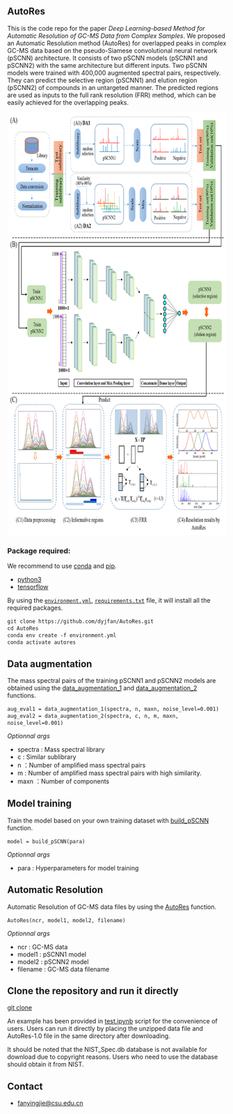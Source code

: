 ## AutoRes

This is the code repo for the paper *Deep Learning-based Method for Automatic Resolution of GC-MS Data from Complex Samples*. We proposed an Automatic Resolution method (AutoRes) for overlapped peaks in complex GC-MS data based on the pseudo-Siamese convolutional neural network (pSCNN) architecture. It consists of two pSCNN models (pSCNN1 and pSCNN2) with the same architecture but different inputs. Two pSCNN models were trained with 400,000 augmented spectral pairs, respectively. They can predict the selective region (pSCNN1) and elution region (pSCNN2) of compounds in an untargeted manner. The predicted regions are used as inputs to the full rank resolution (FRR) method, which can be easily achieved for the overlapping peaks.

<div align="center">
<img src="https://github.com/dyjfan/AutoRes/blob/main/workflow.png" width=809 height=970 />
</div>






### Package required:
We recommend to use [conda](https://conda.io/docs/user-guide/install/download.html) and [pip](https://pypi.org/project/pip/).
- [python3](https://www.python.org/)
- [tensorflow](https://www.tensorflow.org) 

By using the [`environment.yml`](https://github.com/dyjfan/AutoRes/blob/main/environment.yml), [`requirements.txt`](https://github.com/dyjfan/AutoRes/blob/main/requirements.txt) file, it will install all the required packages.
    
    git clone https://github.com/dyjfan/AutoRes.git
    cd AutoRes
    conda env create -f environment.yml
    conda activate autores

## Data augmentation

The mass spectral pairs of the training pSCNN1 and pSCNN2 models are obtained using the [data_augmentation_1](https://github.com/dyjfan/AutoRes/blob/main/pSCNN/da.py#L23) and [data_augmentation_2](https://github.com/dyjfan/AutoRes/blob/main/pSCNN/da.py#L47) functions.

    aug_eval1 = data_augmentation_1(spectra, n, maxn, noise_level=0.001)
    aug_eval2 = data_augmentation_2(spectra, c, n, m, maxn, noise_level=0.001)

*Optionnal args*
- spectra : Mass spectral library 
- c : Similar sublibrary
- n ：Number of amplified mass spectral pairs
- m : Number of amplified mass spectral pairs with high similarity.
- maxn ：Number of components

## Model training
Train the model based on your own training dataset with [build_pSCNN](https://github.com/dyjfan/AutoRes/blob/main/pSCNN/snn.py#L69) function.

    model = build_pSCNN(para)

*Optionnal args*
- para : Hyperparameters for model training

## Automatic Resolution

Automatic Resolution of GC-MS data files by using the [AutoRes](https://github.com/dyjfan/AutoRes/blob/main/AutoRes/AutoRes.py#L633) function.

    AutoRes(ncr, model1, model2, filename)
    
*Optionnal args*
- ncr : GC-MS data
- model1 : pSCNN1 model
- model2 : pSCNN2 model
- filename : GC-MS data filename

## Clone the repository and run it directly
[git clone](https://github.com/dyjfan/AutoRes)

An example has been provided in [test.ipynb](https://github.com/dyjfan/AutoRes/blob/main/test.ipynb) script for the convenience of users. Users can run it directly by placing the unzipped data file and AutoRes-1.0 file in the same directory after downloading.

It should be noted that the NIST_Spec.db database is not available for download due to copyright reasons. Users who need to use the database should obtain it from NIST.

## Contact
- fanyingjie@csu.edu.cn
